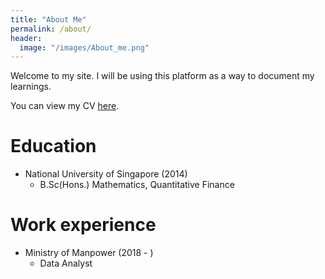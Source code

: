 ```yaml
---
title: "About Me"
permalink: /about/
header:
  image: "/images/About_me.png"
---
```


Welcome to my site. I will be using this platform as a way to document my learnings.

You can view my CV [here](https://benjamin-aw-93.github.io/files/Resume-Benjamin-Aw.pdf).

# Education
- National University of Singapore (2014)
  - B.Sc(Hons.) Mathematics, Quantitative Finance

# Work experience
- Ministry of Manpower (2018 - )
  - Data Analyst
